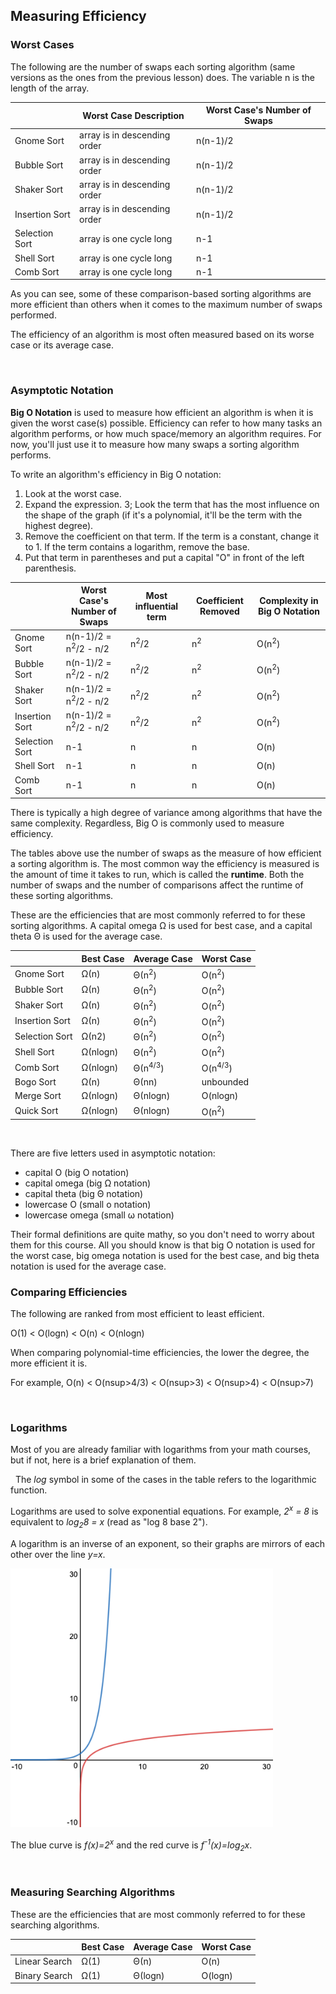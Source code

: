## Measuring Efficiency

### Worst Cases

The following are the number of swaps each sorting algorithm (same versions as the ones from the previous lesson) does. The variable n is the length of the array.

| | Worst Case Description | Worst Case's Number of Swaps |
| --- | --- | --- |
| Gnome Sort | array is in descending order | n(n-1)/2 |
| Bubble Sort | array is in descending order | n(n-1)/2 |
| Shaker Sort | array is in descending order | n(n-1)/2 |
| Insertion Sort | array is in descending order | n(n-1)/2 |
| Selection Sort | array is one cycle long | n-1 |
| Shell Sort | array is one cycle long | n-1 |
| Comb Sort | array is one cycle long | n-1 |

As you can see, some of these comparison-based sorting algorithms are more efficient than others when it comes to the maximum number of swaps performed.

The efficiency of an algorithm is most often measured based on its worse case or its average case.

 
### Asymptotic Notation

**Big O Notation** is used to measure how efficient an algorithm is when it is given the worst case(s) possible. Efficiency can refer to how many tasks an algorithm performs, or how much space/memory an algorithm requires. For now, you'll just use it to measure how many swaps a sorting algorithm performs.

To write an algorithm's efficiency in Big O notation:
1. Look at the worst case.
2. Expand the expression.
3; Look the term that has the most influence on the shape of the graph (if it's a polynomial, it'll be the term with the highest degree).
4. Remove the coefficient on that term. If the term is a constant, change it to 1. If the term contains a logarithm, remove the base.
5. Put that term in parentheses and put a capital "O" in front of the left parenthesis.
 

| | Worst Case's Number of Swaps | Most influential term | Coefficient Removed | Complexity in Big O Notation |
| --- | --- | --- | --- | --- |
| Gnome Sort | n(n-1)/2 = n<sup>2</sup>/2 - n/2 | n<sup>2</sup>/2 | n<sup>2</sup> | O(n<sup>2</sup>) |
| Bubble Sort | n(n-1)/2 = n<sup>2</sup>/2 - n/2 | n<sup>2</sup>/2 | n<sup>2</sup> | O(n<sup>2</sup>) |
| Shaker Sort | n(n-1)/2 = n<sup>2</sup>/2 - n/2 | n<sup>2</sup>/2 | n<sup>2</sup> | O(n<sup>2</sup>) |
| Insertion Sort | n(n-1)/2 = n<sup>2</sup>/2 - n/2 | n<sup>2</sup>/2 | n<sup>2</sup> | O(n<sup>2</sup>) |
| Selection Sort | n-1 | n | n | O(n) |
| Shell Sort | n-1 | n | n | O(n) |
| Comb Sort | n-1 | n | n | O(n) |

There is typically a high degree of variance among algorithms that have the same complexity. Regardless, Big O is commonly used to measure efficiency.

The tables above use the number of swaps as the measure of how efficient a sorting algorithm is. The most common way the efficiency is measured is the amount of time it takes to run, which is called the **runtime**. Both the number of swaps and the number of comparisons affect the runtime of these sorting algorithms.

These are the efficiencies that are most commonly referred to for these sorting algorithms. A capital omega Ω is used for best case, and a capital theta Θ is used for the average case.

| | Best Case | Average Case | Worst Case |
| --- | --- | --- | --- |
| Gnome Sort | Ω(n) | Θ(n<sup>2</sup>) | O(n<sup>2</sup>) |
| Bubble Sort | Ω(n) | Θ(n<sup>2</sup>) | O(n<sup>2</sup>) |
| Shaker Sort | Ω(n) | Θ(n<sup>2</sup>) | O(n<sup>2</sup>) |
| Insertion Sort | Ω(n) | Θ(n<sup>2</sup>) | O(n<sup>2</sup>) |
| Selection Sort | Ω(n2) | Θ(n<sup>2</sup>) | O(n<sup>2</sup>)|
| Shell Sort | Ω(nlogn) | Θ(n<sup>2</sup>) | O(n<sup>2</sup>) |
| Comb Sort | Ω(nlogn) | Θ(n<sup>4/3</sup>) | O(n<sup>4/3</sup>) |
| Bogo Sort | Ω(n) | Θ(nn) | unbounded |
| Merge Sort | Ω(nlogn) | Θ(nlogn) | O(nlogn) |
| Quick Sort | Ω(nlogn) | Θ(nlogn) | O(n<sup>2</sup>) |
 

There are five letters used in asymptotic notation:
* capital O (big O notation)
* capital omega (big Ω notation)
* capital theta (big Θ notation)
* lowercase O (small o notation)
* lowercase omega (small ω notation)

Their formal definitions are quite mathy, so you don't need to worry about them for this course. All you should know is that big O notation is used for the worst case, big omega notation is used for the best case, and big theta notation is used for the average case.


### Comparing Efficiencies

The following are ranked from most efficient to least efficient.

O(1) < O(logn) < O(n) < O(nlogn) 

When comparing polynomial-time efficiencies, the lower the degree, the more efficient it is.

For example, O(n) < O(nsup>4/3</sup>) < O(nsup>3</sup>) < O(nsup>4</sup>) < O(nsup>7</sup>)

 
### Logarithms 

Most of you are already familiar with logarithms from your math courses, but if not, here is a brief explanation of them.

 
The *log* symbol in some of the cases in the table refers to the logarithmic function. 

Logarithms are used to solve exponential equations. For example, *2<sup>x</sup> = 8* is equivalent to *log<sub>2</sub>8 = x* (read as "log 8 base 2").

A logarithm is an inverse of an exponent, so their graphs are mirrors of each other over the line *y=x*.


![](../Images/Exponential_Graph.png)


The blue curve is *f(x)=2<sup>x</sup>* and the red curve is *f<sup>-1</sup>(x)=log<sub>2</sub>x*.

 
### Measuring Searching Algorithms 

These are the efficiencies that are most commonly referred to for these searching algorithms. 

| | Best Case | Average Case | Worst Case |
| --- | --- | --- | --- |
| Linear Search | Ω(1) | Θ(n) | O(n) |
| Binary Search | Ω(1) | Θ(logn) | O(logn) |
